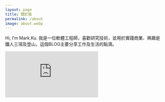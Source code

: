 ```yaml
---
layout: page
title: 關於我
permalink: /about
image: about.webp
---
```


Hi, I’m Mark.Ku. 我是一位軟體工程師，喜歡研究技術，並用於實踐商業、興趣是鐵人三項及登山，這個BLOG主要分享工作及生活的點滴。

<div class="iframe-container">
    <iframe
        src="https://www.youtube.com/embed/QXxuNpwIk4I"
        frameborder="0"
        allow="accelerometer; autoplay; encrypted-media; gyroscope; picture-in-picture"
        allowfullscreen>
    </iframe>
</div>
